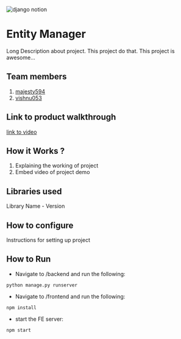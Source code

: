 
![django notion](https://github.com/TH-Activities/saturday-hack-night-template/assets/117498997/2db31367-8f96-4e88-8a8d-a1a75936204d)




# Entity Manager
Long Description about project. This project do that. This project is awesome...
## Team members
1. [majesty594](https://github.com/majesty594)
2. [vishnu053](https://github.com/Vishnu053)
## Link to product walkthrough
[link to video](https://www.loom.com/share/232fa4cd15c04e75a7739b805bd6872f?sid=35a3380e-458a-4c02-9550-a58a9277a5a3)
## How it Works ?
1. Explaining the working of project
2. Embed video of project demo
## Libraries used
Library Name - Version
## How to configure
Instructions for setting up project
## How to Run

- Navigate to /backend and run the following:
<pre><code>python manage.py runserver</code></pre>

- Navigate to /frontend and run the following:
<pre><code>npm install</code></pre>
- start the FE server:
<pre><code>npm start</code></pre>

